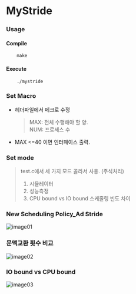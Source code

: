 # MyStride

### Usage
#### Compile
```
    make
```
#### Execute
```
    ./mystride
```

### Set Macro
* 헤더파일에서 메크로 수정
    > MAX: 전체 수행해야 할 양.  
    > NUM: 프로세스 수  
* MAX <=40 이면 인터페이스 출력.


### Set mode
> test.c에서 세 가지 모드 골라서 사용.  (주석처리)
> 1. 시뮬레이터  
> 2. 성능측정
> 3. CPU bound vs IO bound 스케줄링 빈도 차이


### New Scheduling Policy_Ad Stride
![image01](https://user-images.githubusercontent.com/67721382/117925842-c6cd1d80-b332-11eb-84a1-ab894d1f770f.png)

### 문맥교환 횟수 비교
![image02](https://user-images.githubusercontent.com/67721382/117926035-14e22100-b333-11eb-98c9-b57ebb330940.png)

### IO bound vs CPU bound
![image03](https://user-images.githubusercontent.com/67721382/117926090-2d523b80-b333-11eb-8cb7-6a31d756443d.png)
